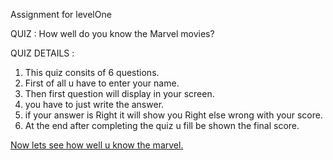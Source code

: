  Assignment for levelOne 

 QUIZ : How well do you know the Marvel movies? 

 QUIZ DETAILS : 
 
 1. This quiz consits of 6 questions.
 1. First of all u have to enter your name. 
 1. Then first question will display in your screen.
 1. you have to just write the answer.
 1. if your answer is Right it will show you Right else wrong with your score.
 1. At the end after completing the quiz u fill be shown the final score. 

[Now lets see how well u know the marvel.](https://repl.it/@GhanshyamBiShT/QUIZ-How-well-do-you-know-the-Marvel-movies?embed=1&output=1)

